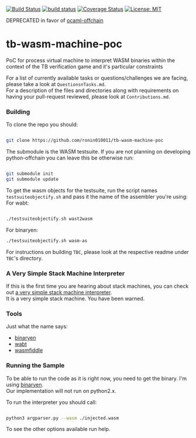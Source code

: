 [![Build Status](https://travis-ci.org/TrueBitFoundation/python-offchain.svg?branch=master)](https://travis-ci.org/TrueBitFoundation/python-offchain)
[![build status](https://ci.appveyor.com/api/projects/status/m47yxdfd60n5pcvb/branch/master?svg=true)](https://ci.appveyor.com/project/TruebitFoundation/tb-wasm-machine-poc/branch/master)
[![Coverage Status](https://coveralls.io/repos/github/TrueBitFoundation/tb-wasm-machine-poc/badge.svg?branch=master)](https://coveralls.io/github/TrueBitFoundation/tb-wasm-machine-poc?branch=master)
[![License: MIT](https://img.shields.io/badge/License-MIT-yellow.svg)](https://opensource.org/licenses/MIT)

DEPRECATED in favor of [ocaml-offchain](https://github.com/TrueBitFoundation/ocaml-offchain)

# tb-wasm-machine-poc
PoC for process virtual machine to interpret WASM binaries within the context of the TB verification game and it's particular constraints

For a list of currently available tasks or questions/challenges we are facing, please take a look at `QuestionsnTasks.md`.<br/>
For a description of the files and directories along with requirements on having your pull-request reviewed, please look at `Contributions.md`.<br/>

### Building
To clone the repo you should:<br/>
```bash

git clone https://github.com/ronin010011/tb-wasm-machine-poc

```
The submodule is the WASM testsuite. If you are not planning on developing python-offchain you can leave this be otherwise run:<br/>
```bash

git submodule init
git submodule update

```
To get the wasm objects for the testsuite, run the script names `testsuiteobjectify.sh` and pass it the name of the assembler you're using:<br/>
For wabt:<br/>
```bash

./testsuiteobjectify.sh wast2wasm

```

For binaryen:<br/>
```bash
./testsuiteobjectify.sh wasm-as
```

For instructions on building `TBC`, please look at the respective readme under `TBC`'s directory.<br/>

### A Very Simple Stack Machine Interpreter
If this is the first time you are hearing about stack machines, you can check out [a very simple stack machine interpreter](https://github.com/bloodstalker/simpleInterpreter).<br/>
It is a very simple stack machine. You have been warned.<br/>

### Tools
Just what the name says:
* [binaryen](https://github.com/WebAssembly/binaryen)<br/>
* [wabt](https://github.com/WebAssembly/wabt)<br/>
* [wasmfiddle](https://wasdk.github.io/WasmFiddle/)<br/>

### Running the Sample
To be able to run the code as it is right now, you need to get the binary. I'm using [binaryen](https://github.com/WebAssembly/binaryen).<br/>
Our implementation will not run on python2.x.<br/>

To run the interpreter you should call:<br/>
```bash

python3 argparser.py --wasm ./injected.wasm

```

To see the other options available run help.<br/>
